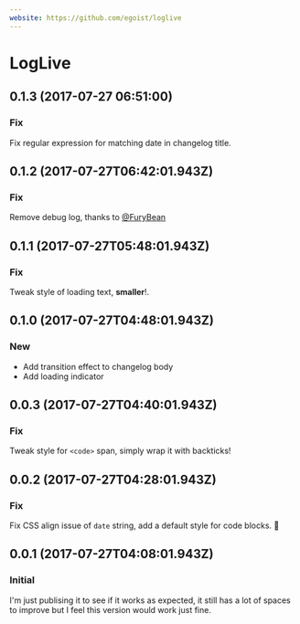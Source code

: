 ```yaml
---
website: https://github.com/egoist/loglive
---
```


# LogLive

## 0.1.3 (2017-07-27 06:51:00)

### Fix

Fix regular expression for matching date in changelog title.

## 0.1.2 (2017-07-27T06:42:01.943Z)

### Fix

Remove debug log, thanks to [@FuryBean](https://github.com/furybean)

## 0.1.1 (2017-07-27T05:48:01.943Z)

### Fix

Tweak style of loading text, **smaller**!.

## 0.1.0 (2017-07-27T04:48:01.943Z)

### New

- Add transition effect to changelog body
- Add loading indicator

## 0.0.3 (2017-07-27T04:40:01.943Z)

### Fix

Tweak style for `<code>` span, simply wrap it with backticks!

## 0.0.2 (2017-07-27T04:28:01.943Z)

### Fix

Fix CSS align issue of `date` string, add a default style for code blocks. 💅

## 0.0.1 (2017-07-27T04:08:01.943Z)

### Initial

I'm just publising it to see if it works as expected, it still has a lot of spaces to improve but I feel this version would work just fine.
